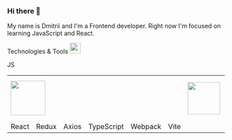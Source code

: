 ### Hi there 👋

My name is Dmitrii and I'm a Frontend developer. Right now I'm focused on learning JavaScript and React. 

Technologies & Tools <img width="25px" src="https://img.icons8.com/?size=512&id=aJPLw-4jUCR3&format=png" />

<table>
  <tr>
    <td><img style="width: 80px" src="https://cdn4.iconfinder.com/data/icons/logos-and-brands/512/187_Js_logo_logos-1024.png" /></td>    
    <td><img style="width: 75px" src="https://cdn4.iconfinder.com/data/icons/logos-3/600/React.js_logo-1024.png" /></td>    
    <td><img style="width: 75px" src="https://img.icons8.com/?size=512&id=jD-fJzVguBmw&format=png" /></td>
    <td><img style="width: 75px" src="https://user-images.githubusercontent.com/8939680/57233882-20344080-6fe5-11e9-9086-d20a955bed59.png" /></td>
    <td><img style="width: 100px" src="https://img.icons8.com/?size=192&id=uJM6fQYqDaZK&format=png" /></td>
    <td><img style="width: 85px" src="https://img.icons8.com/color/96/webpack.png" alt="webpack"/></td>
    <td><img style="width: 85px" src="https://camo.githubusercontent.com/61e102d7c605ff91efedb9d7e47c1c4a07cef59d3e1da202fd74f4772122ca4e/68747470733a2f2f766974656a732e6465762f6c6f676f2e737667" /></td>
  </tr>
  <tr style="display: flex; justify-content: center;>
    <td style="display: flex; justify-content: center;">JS</td>    
    <td>React</td>
    <td>Redux</td>
    <td>Axios</td>
    <td>TypeScript</td>
    <td>Webpack</td>
    <td>Vite</td>
  </tr>

</table>





<!--
**DmitriiSublime/DmitriiSublime** is a ✨ _special_ ✨ repository because its `README.md` (this file) appears on your GitHub profile.

Here are some ideas to get you started:

- 🔭 I’m currently working on ...
- 🌱 I’m currently learning ...
- 👯 I’m looking to collaborate on ...
- 🤔 I’m looking for help with ...
- 💬 Ask me about ...
- 📫 How to reach me: ...
- 😄 Pronouns: ...
- ⚡ Fun fact: ...
-->
